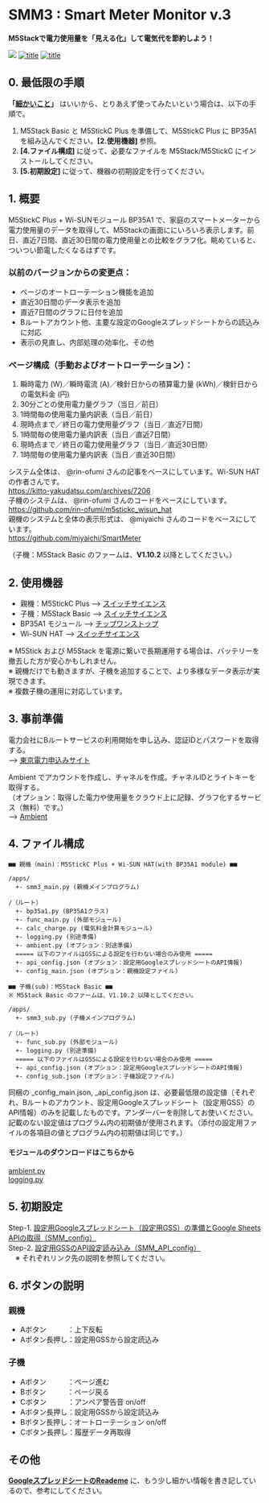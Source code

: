 # SMM3 : Smart Meter Monitor v.3
**M5Stackで電力使用量を「見える化」して電気代を節約しよう！**

[![](https://img.youtube.com/vi/5jaRR_evKWo/0.jpg)](https://www.youtube.com/watch?v=5jaRR_evKWo)
[![title](https://github.com/yonmas/SMM3-SmartMeterMonitor_v3/assets/104808539/8bba83d2-346a-4a7e-9697-822305f97967)](https://www.youtube.com/watch?v=5jaRR_evKWo)
[![title](https://github.com/yonmas/SMM3-SmartMeterMonitor_v3/assets/104808539/8bba83d2-346a-4a7e-9697-822305f97967)](https://www.youtube.com/watch?v=5jaRR_evKWo)

## 0. 最低限の手順

**「[細かいこと](https://docs.google.com/spreadsheets/d/1qYsY8ZOpj6FxqoebCQnvBFYSL8rCK7r_A7R3m9bF7MY/edit#gid=158599453)」** はいいから、とりあえず使ってみたいという場合は、以下の手順で。

1. M5Stack Basic と M5StickC Plus を準備して、M5StickC Plus に BP35A1 を組み込んでください。**[2.使用機器]** 参照。
1. **[4.ファイル構成]** に従って、必要なファイルを M5Stack/M5StickC にインストールしてください。  
1. **[5.初期設定]** に従って、機器の初期設定を行ってください。

## 1. 概要

M5StickC Plus + Wi-SUNモジュール BP35A1 で、家庭のスマートメーターから電力使用量のデータを取得して、M5Stackの画面ににいろいろ表示します。前日、直近7日間、直近30日間の電力使用量との比較をグラフ化。眺めていると、ついつい節電したくなるはずです。

### 以前のバージョンからの変更点：

- ページのオートローテーション機能を追加
- 直近30日間のデータ表示を追加
- 直近7日間のグラフに日付を追加
- Bルートアカウント他、主要な設定のGoogleスプレッドシートからの読込みに対応
- 表示の見直し、内部処理の効率化、その他

### ページ構成（手動およびオートローテーション）：

1. 瞬時電力 (W)／瞬時電流 (A)／検針日からの積算電力量 (kWh)／検針日からの電気料金 (円)
1. 30分ごとの使用電力量グラフ（当日／前日）
1. 1時間毎の使用電力量内訳表（当日／前日）
1. 現時点まで／終日の電力使用量グラフ（当日／直近7日間）
1. 1時間毎の使用電力量内訳表（当日／直近7日間）
1. 現時点まで／終日の電力使用量グラフ（当日／直近30日間）
1. 1時間毎の使用電力量内訳表（当日／直近30日間）

システム全体は、 @rin-ofumi さんの記事をベースにしています。Wi-SUN HAT の作者さんです。  
<https://kitto-yakudatsu.com/archives/7206>  
子機のシステムは、 @rin-ofumi さんのコードをベースにしています。  
<https://github.com/rin-ofumi/m5stickc_wisun_hat>  
親機のシステムと全体の表示形式は、 @miyaichi さんのコードをベースにしています。  
<https://github.com/miyaichi/SmartMeter>

（子機：M5Stack Basic のファームは、**V1.10.2** 以降としてください。）

## 2. 使用機器

- 親機：M5StickC Plus --> [スイッチサイエンス](https://www.switch-science.com/catalog/6470/)
- 子機：M5Stack Basic --> [スイッチサイエンス](https://www.switch-science.com/catalog/7362/)  
- BP35A1 モジュール --> [チップワンストップ](https://www.chip1stop.com/view/searchResult/SearchResultTop?classCd=&did=&cid=netcompo&keyword=BP35A1&utm_source=netcompo&utm_medium=buyNow)
- Wi-SUN HAT --> [スイッチサイエンス](https://www.switch-science.com/catalog/7612/)

※ M5Stick および M5Stack を電源に繋いで長期運用する場合は、バッテリーを撤去した方が安心かもしれません。  
※ 親機だけでも動きますが、子機を追加することで、より多様なデータ表示が実現できます。  
※ 複数子機の運用に対応しています。

## 3. 事前準備

電力会社にBルートサービスの利用開始を申し込み、認証IDとパスワードを取得する。  
--> [東京電力申込みサイト](https://www.tepco.co.jp/pg/consignment/liberalization/smartmeter-broute.html)

Ambient でアカウントを作成し、チャネルを作成。チャネルIDとライトキーを取得する。  
（オプション：取得した電力や使用量をクラウド上に記録、グラフ化するサービス（無料）です。）  
--> [Ambient](https://ambidata.io/)

## 4. ファイル構成

```text
■■ 親機（main)：M5StickC Plus + Wi-SUN HAT(with BP35A1 module) ■■

/apps/
  +- smm3_main.py (親機メインプログラム)

/（ルート）
  +- bp35a1.py (BP35A1クラス)
  +- func_main.py (外部モジュール)
  +- calc_charge.py (電気料金計算モジュール)
  +- logging.py (別途準備)
  +- ambient.py (オプション：別途準備)
  ===== 以下のファイルはGSSによる設定を行わない場合のみ使用 =====
  +- api_config.json (オプション：設定用GoogleスプレッドシートのAPI情報)
  +- config_main.json (オプション：親機設定ファイル)
```

```text
■■ 子機(sub)：M5Stack Basic ■■ 
※ M5Stack Basic のファームは、V1.10.2 以降としてください。

/apps/
  +- smm3_sub.py (子機メインプログラム)

/（ルート）
  +- func_sub.py (外部モジュール)
  +- logging.py (別途準備)
  ===== 以下のファイルはGSSによる設定を行わない場合のみ使用 =====
  +- api_config.json (オプション：設定用GoogleスプレッドシートのAPI情報)
  +- config_sub.json (オプション：子機設定ファイル)
```
同梱の _config_main.json, _api_config.json は、必要最低限の設定値（それぞれ、Bルートのアカウント、設定用Googleスプレッドシート（設定用GSS）のAPI情報）のみを記載したものです。アンダーバーを削除してお使いください。記載のない設定値はプログラム内の初期値が使用されます。（添付の設定用ファイルの各項目の値とプログラム内の初期値は同じです。）

#### モジュールのダウンロードはこちらから

[ambient.py](https://github.com/AmbientDataInc/ambient-python-lib/blob/master/ambient.py)  
[logging.py](https://github.com/m5stack/M5Stack_MicroPython/blob/master/MicroPython_BUILD/components/micropython/esp32/modules/logging.py)

## 5. 初期設定

Step-1. [設定用Googleスプレッドシート（設定用GSS）の準備とGoogle Sheets APIの取得（SMM_config）](https://docs.google.com/spreadsheets/d/1qYsY8ZOpj6FxqoebCQnvBFYSL8rCK7r_A7R3m9bF7MY/edit#gid=2004069989)  
Step-2. [設定用GSSのAPI設定読み込み（SMM_API_config）](https://docs.google.com/spreadsheets/d/1MmbDpG4GTfwRiHsFgsJ89XaIqkVF537lReL4glnOHuc/edit#gid=276533579)  
　※ それぞれリンク先の説明を参照してください。

## 6. ボタンの説明

### 親機

* Aボタン　　　：上下反転
* Aボタン長押し：設定用GSSから設定読込み

### 子機

* Aボタン　　　：ページ進む
* Bボタン　　　：ページ戻る
* Cボタン　　　：アンペア警告音 on/off
* Aボタン長押し：設定用GSSから設定読込み
* Bボタン長押し：オートローテーション on/off
* Cボタン長押し：履歴データ再取得

## その他

**[GoogleスプレッドシートのReademe](https://docs.google.com/spreadsheets/d/1qYsY8ZOpj6FxqoebCQnvBFYSL8rCK7r_A7R3m9bF7MY/edit#gid=158599453)** に、もう少し細かい情報を書き記しているので、参考にしてください。


